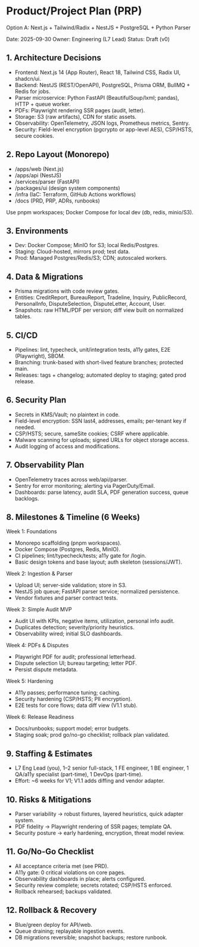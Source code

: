 # Product/Project Plan (PRP)
Option A: Next.js + Tailwind/Radix + NestJS + PostgreSQL + Python Parser

Date: 2025-09-30
Owner: Engineering (L7 Lead)
Status: Draft (v0)

## 1. Architecture Decisions
- Frontend: Next.js 14 (App Router), React 18, Tailwind CSS, Radix UI, shadcn/ui.
- Backend: NestJS (REST/OpenAPI), PostgreSQL, Prisma ORM, BullMQ + Redis for jobs.
- Parser microservice: Python FastAPI (BeautifulSoup/lxml; pandas), HTTP + queue worker.
- PDFs: Playwright rendering SSR pages (audit, letter).
- Storage: S3 (raw artifacts), CDN for static assets.
- Observability: OpenTelemetry, JSON logs, Prometheus metrics, Sentry.
- Security: Field-level encryption (pgcrypto or app-level AES), CSP/HSTS, secure cookies.

## 2. Repo Layout (Monorepo)
- /apps/web (Next.js)
- /apps/api (NestJS)
- /services/parser (FastAPI)
- /packages/ui (design system components)
- /infra (IaC: Terraform, GitHub Actions workflows)
- /docs (PRD, PRP, ADRs, runbooks)

Use pnpm workspaces; Docker Compose for local dev (db, redis, minio/S3).

## 3. Environments
- Dev: Docker Compose; MinIO for S3; local Redis/Postgres.
- Staging: Cloud-hosted, mirrors prod; test data.
- Prod: Managed Postgres/Redis/S3; CDN; autoscaled workers.

## 4. Data & Migrations
- Prisma migrations with code review gates.
- Entities: CreditReport, BureauReport, Tradeline, Inquiry, PublicRecord, PersonalInfo, DisputeSelection, DisputeLetter, Account, User.
- Snapshots: raw HTML/PDF per version; diff view built on normalized tables.

## 5. CI/CD
- Pipelines: lint, typecheck, unit/integration tests, a11y gates, E2E (Playwright), SBOM.
- Branching: trunk-based with short-lived feature branches; protected main.
- Releases: tags + changelog; automated deploy to staging; gated prod release.

## 6. Security Plan
- Secrets in KMS/Vault; no plaintext in code.
- Field-level encryption: SSN last4, addresses, emails; per-tenant key if needed.
- CSP/HSTS; secure, sameSite cookies; CSRF where applicable.
- Malware scanning for uploads; signed URLs for object storage access.
- Audit logging of access and modifications.

## 7. Observability Plan
- OpenTelemetry traces across web/api/parser.
- Sentry for error monitoring; alerting via PagerDuty/Email.
- Dashboards: parse latency, audit SLA, PDF generation success, queue backlogs.

## 8. Milestones & Timeline (6 Weeks)
Week 1: Foundations
- Monorepo scaffolding (pnpm workspaces).
- Docker Compose (Postgres, Redis, MinIO).
- CI pipelines; lint/typecheck/tests; a11y gate for /login.
- Basic design tokens and base layout; auth skeleton (sessions/JWT).

Week 2: Ingestion & Parser
- Upload UI; server-side validation; store in S3.
- NestJS job queue; FastAPI parser service; normalized persistence.
- Vendor fixtures and parser contract tests.

Week 3: Simple Audit MVP
- Audit UI with KPIs, negative items, utilization, personal info audit.
- Duplicates detection; severity/priority heuristics.
- Observability wired; initial SLO dashboards.

Week 4: PDFs & Disputes
- Playwright PDF for audit; professional letterhead.
- Dispute selection UI; bureau targeting; letter PDF.
- Persist dispute metadata.

Week 5: Hardening
- A11y passes; performance tuning; caching.
- Security hardening (CSP/HSTS; PII encryption).
- E2E tests for core flows; data diff view (V1.1 stub).

Week 6: Release Readiness
- Docs/runbooks; support model; error budgets.
- Staging soak; prod go/no-go checklist; rollback plan validated.

## 9. Staffing & Estimates
- L7 Eng Lead (you), 1–2 senior full-stack, 1 FE engineer, 1 BE engineer, 1 QA/a11y specialist (part-time), 1 DevOps (part-time).
- Effort: ~6 weeks for V1; V1.1 adds diffing and vendor adapter.

## 10. Risks & Mitigations
- Parser variability → robust fixtures, layered heuristics, quick adapter system.
- PDF fidelity → Playwright rendering of SSR pages; template QA.
- Security posture → early hardening, encryption, threat model review.

## 11. Go/No-Go Checklist
- All acceptance criteria met (see PRD).
- A11y gate: 0 critical violations on core pages.
- Observability dashboards in place; alerts configured.
- Security review complete; secrets rotated; CSP/HSTS enforced.
- Rollback rehearsed; backups validated.

## 12. Rollback & Recovery
- Blue/green deploy for API/web.
- Queue draining; replayable ingestion events.
- DB migrations reversible; snapshot backups; restore runbook.
